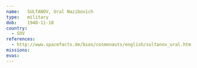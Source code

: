 ```yaml
---
name:	SULTANOV, Ural Nazibovich 
type:	military
dob:	1948-11-18
country:
  - SOV
references:
  - http://www.spacefacts.de/bios/cosmonauts/english/sultanov_ural.htm
missions:
evas:
---
```

